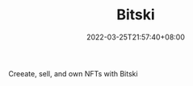﻿---
weight: 
title: "Bitski"
description: "Creeate, sell, and own NFTs with Bitski"
date: 2022-03-25T21:57:40+08:00
lastmod: 2022-03-25T16:45:40+08:00
draft: false
authors: ["Metabd"]
featuredImage: "494.jpg"
link: "https://www.bitski.com/"
tags: ["Bitski","数字收藏品"]
categories: ["navigation"]
navigation: ["数字收藏品"]
lightgallery: true
toc: true
pinned: false
recommend: false
recommend1: false
---
Creeate, sell, and own NFTs with Bitski
